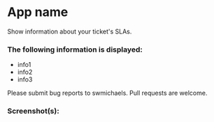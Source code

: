 # App name

Show information about your ticket's SLAs.

### The following information is displayed:

* info1
* info2
* info3

Please submit bug reports to swmichaels. Pull requests are welcome.

### Screenshot(s):
